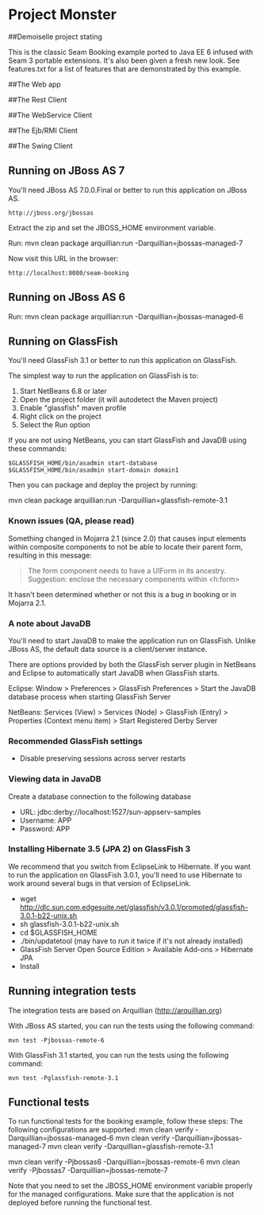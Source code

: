 # Project Monster 
##Demoiselle project stating

This is the classic Seam Booking example ported to Java EE 6 infused with Seam
3 portable extensions.  It's also been given a fresh new look. See features.txt
for a list of features that are demonstrated by this example.

##The Web app

##The Rest Client

##The WebService Client

##The Ejb/RMI Client

##The Swing Client


## Running on JBoss AS 7
You'll need JBoss AS 7.0.0.Final or better to run this application on JBoss AS.

    http://jboss.org/jbossas

Extract the zip and set the JBOSS_HOME environment variable.

Run:
mvn clean package arquillian:run -Darquillian=jbossas-managed-7

Now visit this URL in the browser:

    http://localhost:8080/seam-booking

## Running on JBoss AS 6

Run:
mvn clean package arquillian:run -Darquillian=jbossas-managed-6

## Running on GlassFish

You'll need GlassFish 3.1 or better to run this application on GlassFish.

The simplest way to run the application on GlassFish is to:

1. Start NetBeans 6.8 or later
2. Open the project folder (it will autodetect the Maven project)
3. Enable "glassfish" maven profile
4. Right click on the project
5. Select the Run option

If you are not using NetBeans, you can start GlassFish and JavaDB using these commands:

    $GLASSFISH_HOME/bin/asadmin start-database
    $GLASSFISH_HOME/bin/asadmin start-domain domain1

Then you can package and deploy the project by running:

mvn clean package arquillian:run -Darquillian=glassfish-remote-3.1

### Known issues (QA, please read)

Something changed in Mojarra 2.1 (since 2.0) that causes input elements within
composite components to not be able to locate their parent form, resulting in
this message:

> The form component needs to have a UIForm in its ancestry. Suggestion:
> enclose the necessary components within <h:form>

It hasn't been determined whether or not this is a bug in booking or in Mojarra 2.1.

### A note about JavaDB

You'll need to start JavaDB to make the application run on GlassFish. Unlike
JBoss AS, the default data source is a client/server instance.

There are options provided by both the GlassFish server plugin in NetBeans and
Eclipse to automatically start JavaDB when GlassFish starts.

Eclipse:
Window > Preferences > GlassFish Preferences > Start the JavaDB database process when starting GlassFish Server

NetBeans:
Services (View) > Services (Node) > GlassFish (Entry) > Properties (Context menu item) > Start Registered Derby Server

### Recommended GlassFish settings

* Disable preserving sessions across server restarts

### Viewing data in JavaDB

Create a database connection to the following database

* URL: jdbc:derby://localhost:1527/sun-appserv-samples
* Username: APP
* Password: APP

### Installing Hibernate 3.5 (JPA 2) on GlassFish 3

We recommend that you switch from EclipseLink to Hibernate. If you want to 
run the application on GlassFish 3.0.1, you'll need to use Hibernate to work
around several bugs in that version of EclipseLink.

* wget http://dlc.sun.com.edgesuite.net/glassfish/v3.0.1/promoted/glassfish-3.0.1-b22-unix.sh
* sh glassfish-3.0.1-b22-unix.sh
* cd $GLASSFISH_HOME
* ./bin/updatetool (may have to run it twice if it's not already installed)
* GlassFish Server Open Source Edition > Available Add-ons > Hibernate JPA
* Install

## Running integration tests

The integration tests are based on Arquillian (http://arquillian.org)

With JBoss AS started, you can run the tests using the following command:

    mvn test -Pjbossas-remote-6

With GlassFish 3.1 started, you can run the tests using the following command:

    mvn test -Pglassfish-remote-3.1

## Functional tests
To run functional tests for the booking example, follow these steps:
The following configurations are supported:
mvn clean verify -Darquillian=jbossas-managed-6
mvn clean verify -Darquillian=jbossas-managed-7
mvn clean verify -Darquillian=glassfish-remote-3.1

mvn clean verify -Pjbossas6 -Darquillian=jbossas-remote-6
mvn clean verify -Pjbossas7 -Darquillian=jbossas-remote-7

Note that you need to set the JBOSS_HOME environment variable properly for the managed configurations.
Make sure that the application is not deployed before running the functional test.
